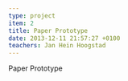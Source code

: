 ```yaml
---
type: project
item: 2
title: Paper Prototype
date: 2013-12-11 21:57:27 +0100
teachers: Jan Hein Hoogstad
---
```

Paper Prototype